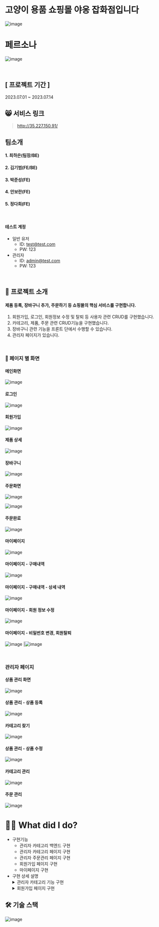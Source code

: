 # 고양이 용품 쇼핑몰 야옹 잡화점입니다
![image](https://github.com/tomm777/mewo-store/assets/95726595/dac280f2-0caa-40f6-8bd6-2237a555f5a1)

# 페르소나

![image](https://github.com/tomm777/meow-store/assets/95726595/01606763-eba6-4ac7-8c60-1aee9287a2f3)

<br />

## [ 프로젝트 기간 ]
2023.07.01 ~ 2023.07.14

## 😸 서비스 링크

>http://35.227.150.91/

## 팀소개

#### 1. 최하은(팀장/BE)
#### 2. 김기범(FE/BE)
#### 3. 박준성(FE) 
#### 4. 안보란(FE)
#### 5. 정다희(FE)

</br>

#### 테스트 계정
- 일반 유저
   - ID: test@test.com
   - PW: 123
- 관리자
   - ID: admin@test.com
   - PW: 123
<br />


## :apple: 프로젝트 소개

#### 제품 등록, 장바구니 추가, 주문하기 등 쇼핑몰의 핵심 서비스를 구현합니다. 
1. 회원가입, 로그인, 회원정보 수정 및 탈퇴 등 사용자 관련 CRUD를 구현했습니다.
2. 카테고리, 제품, 주문 관련 CRUD기능을 구현했습니다.
3. 장바구니 관련 기능을 프론트 단에서 수행할 수 있습니다.  
4. 관리자 페이지가 있습니다.

<br />

### :page_facing_up: 페이지 별 화면

#### 메인화면
![image](https://github.com/tomm777/mewo-store/assets/95726595/4b197eda-e7fc-403c-945f-a88d8e9f809e)

#### 로그인
![image](https://github.com/tomm777/mewo-store/assets/95726595/2799ed3a-f1af-4611-bb9c-eeb456536398)

#### 회원가입
![image](https://github.com/tomm777/mewo-store/assets/95726595/a1633749-1ea5-4ea8-bc84-4acd5668f5df)

#### 제품 상세
![image](https://github.com/tomm777/mewo-store/assets/95726595/1f22f48a-3ff6-4029-868f-f4c5d86ec36b)

#### 장바구니
![image](https://github.com/tomm777/mewo-store/assets/95726595/99ad07ae-404d-45ad-8b50-339a6fad7316)

#### 주문화면
![image](https://github.com/tomm777/mewo-store/assets/95726595/3c641c66-b372-4b52-8de3-7bb4af3dfc5f)

![image](https://github.com/tomm777/mewo-store/assets/95726595/1bc9ef59-caca-4f4b-80b5-baebcd8ea88e)

#### 주문완료
![image](https://github.com/tomm777/mewo-store/assets/95726595/4677675d-b84f-46b6-9c92-cc99720f725b)

#### 마이페이지
![image](https://github.com/tomm777/mewo-store/assets/95726595/f619415e-172d-4108-86d5-dfb15fea9d98)

#### 마이페이지 - 구매내역
![image](https://github.com/tomm777/mewo-store/assets/95726595/69e94486-b3d4-4ad9-98ea-e7a74f01f579)

#### 마이페이지 - 구매내역 - 상세 내역
![image](https://github.com/tomm777/mewo-store/assets/95726595/f7d17511-5d35-4af2-94a8-6af4f7fe829d)

#### 마이페이지 - 회원 정보 수정
![image](https://github.com/tomm777/mewo-store/assets/95726595/00dbb266-2450-4dae-b9ff-1e4ed4336f30)

#### 마이페이지 - 비밀번호 변경, 회원탈퇴
![image](https://github.com/tomm777/mewo-store/assets/95726595/6e5c56ac-750a-441e-9f3b-59469a591bc5) |![image](https://github.com/tomm777/mewo-store/assets/95726595/775cdc8e-095e-42d2-8e4b-0e7a785e16c7)

</br>

### 관리자 페이지

#### 상품 관리 화면
![image](https://github.com/tomm777/mewo-store/assets/95726595/306d7a19-49dc-4d78-b0b0-cde910cbe2c3)

#### 상품 관리 - 상품 등록

![image](https://github.com/tomm777/mewo-store/assets/95726595/276c3b70-7706-49b8-8981-25699ffd70a2)
#### 카테고리 찾기
![image](https://github.com/tomm777/mewo-store/assets/95726595/fe626748-7e96-49e4-9fd5-860708a86fa5)

#### 상품 관리 - 상품 수정
![image](https://github.com/tomm777/mewo-store/assets/95726595/0dc031b6-0eb4-4f64-a035-6997f92d4626)

#### 카테고리 관리
![image](https://github.com/tomm777/mewo-store/assets/95726595/ce2b1e52-898f-48a1-8138-4617f546e763)

#### 주문 관리

![image](https://github.com/tomm777/mewo-store/assets/95726595/5edf4ddd-12bf-4448-8c1c-5b7abc796b06)


# 🙋‍♂️ What did I do?

<ul>
  <li>구현기능
    <ul>
      <li>관리자 카테고리 백엔드 구현</li>
      <li>관리자 카테고리 페이지 구현</li>
      <li>관리자 주문관리 페이지 구현</li>
      <li>회원가입 페이지 구현</li>
      <li>마이페이지 구현</li>
    </ul>
  </li>
  <li>구현 상세 설명</li>
    <details markdown="1">
  <summary>관리자 카테고리 기능 구현</summary>
  <div>
    <ul>
      <li>Tree 구조로 API를 호출하는 동시에 DOM에 접근해 해당 이벤트를 수행한 후 화면 깜빡거림이 존재하지 않도록 구현</li>
    </ul>
  </div>
</details>
     <details markdown="1">
  <summary>회원가입 페이지 구현</summary>
  <div>
    <ul>
      <li>Flag를 주어서 onblur 이벤트가 일어났을 때 값이 정상적으로 입력되지 않았을 때 경고문 표시</li>
    </ul>
  </div>
</details>
   
   
</ul>

## :hammer_and_wrench: 기술 스택

![image](https://github.com/tomm777/mewo-store/assets/95726595/cee92a63-f336-4af9-a1d7-c6399da26118)









